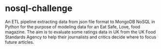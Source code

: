 # nosql-challenge
An ETL pipeline extracting data from json file format to MongoDB NoSQL in Python for the purpose of modeling data for an Eat Safe, Love, food magazine. The aim is to evaluate some ratings data in UK from the UK Food Standards Agency to help their journalists and critics decide where to focus future articles.
